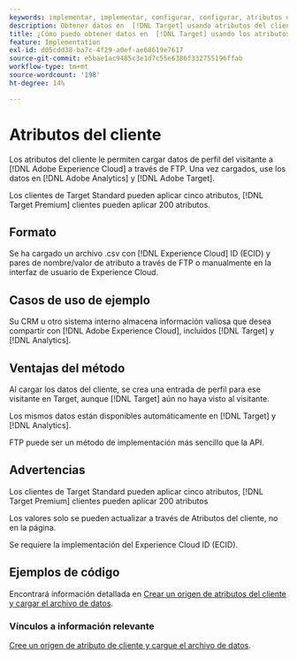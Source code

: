 ```yaml
---
keywords: implementar, implementar, configurar, configurar, atributos del cliente
description: Obtener datos en  [!DNL Target] usando atributos del cliente.
title: ¿Cómo puedo obtener datos en  [!DNL Target] usando los atributos del cliente?
feature: Implementation
exl-id: d05cdd38-ba7c-4f29-a0ef-ae68619e7617
source-git-commit: e5bae1ac9485c3e1d7c55e6386f332755196ffab
workflow-type: tm+mt
source-wordcount: '198'
ht-degree: 14%

---
```


# Atributos del cliente

Los atributos del cliente le permiten cargar datos de perfil del visitante a [!DNL Adobe Experience Cloud] a través de FTP. Una vez cargados, use los datos en [!DNL Adobe Analytics] y [!DNL Adobe Target].

Los clientes de Target Standard pueden aplicar cinco atributos, [!DNL Target Premium] clientes pueden aplicar 200 atributos.

## Formato

Se ha cargado un archivo .csv con [!DNL Experience Cloud] ID (ECID) y pares de nombre/valor de atributo a través de FTP o manualmente en la interfaz de usuario de Experience Cloud.

## Casos de uso de ejemplo

Su CRM u otro sistema interno almacena información valiosa que desea compartir con [!DNL Adobe Experience Cloud], incluidos [!DNL Target] y [!DNL Analytics].

## Ventajas del método

Al cargar los datos del cliente, se crea una entrada de perfil para ese visitante en Target, aunque [!DNL Target] aún no haya visto al visitante.

Los mismos datos están disponibles automáticamente en [!DNL Target] y [!DNL Analytics].

FTP puede ser un método de implementación más sencillo que la API.

## Advertencias

Los clientes de Target Standard pueden aplicar cinco atributos, [!DNL Target Premium] clientes pueden aplicar 200 atributos

Los valores solo se pueden actualizar a través de Atributos del cliente, no en la página.

Se requiere la implementación del Experience Cloud ID (ECID).

## Ejemplos de código

Encontrará información detallada en [Crear un origen de atributos del cliente y cargar el archivo de datos](https://experienceleague.adobe.com/docs/core-services/interface/customer-attributes/t-crs-usecase.html?lang=es).

### Vínculos a información relevante

[Cree un origen de atributo de cliente y cargue el archivo de datos](https://experienceleague.adobe.com/docs/core-services/interface/customer-attributes/t-crs-usecase.html?lang=es).
